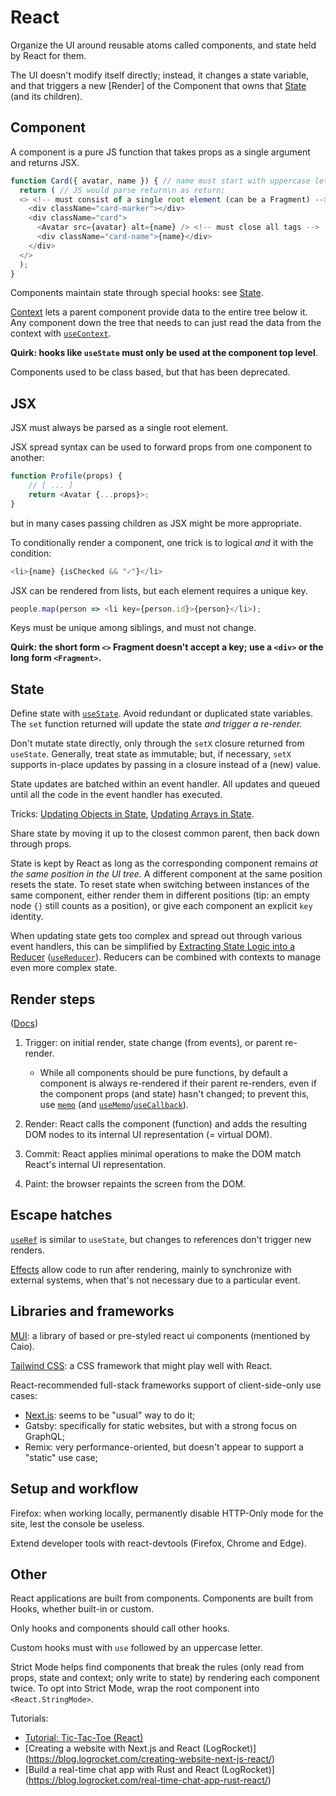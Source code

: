 React
=====

Organize the UI around reusable atoms called components, and state held by React for them.

The UI doesn't modify itself directly; instead, it changes a state variable, and that triggers a new
[Render] of the Component that owns that [State] (and its children).


Component
----------
[Component]: #component

A component is a pure JS function that takes props as a single argument and returns JSX.

```js
function Card({ avatar, name }) { // name must start with uppercase letter
  return ( // JS would parse return\n as return;
  <> <!-- must consist of a single root element (can be a Fragment) -->
    <div className="card-marker"></div>
    <div className="card">
      <Avatar src={avatar} alt={name} /> <!-- must close all tags -->
      <div className="card-name">{name}</div>
    </div>
  </>
  );
}
```

Components maintain state through special hooks: see [State].

[Context] lets a parent component provide data to the entire tree below it. Any component down the
tree that needs to can just read the data from the context with [`useContext`].

**Quirk: hooks like `useState` must only be used at the component top level**.

Components used to be class based, but that has been deprecated.


JSX
---
[JSX]: #jsx

JSX must always be parsed as a single root element.

JSX spread syntax can be used to forward props from one component to another:

```js
function Profile(props) {
    // [ ... ]
    return <Avatar {...props}>;
}
```

but in many cases passing children as JSX might be more appropriate.

To conditionally render a component, one trick is to logical _and_ it with the condition:

```js
<li>{name} {isChecked && "✓"}</li>
```

JSX can be rendered from lists, but each element requires a unique key.

```js
people.map(person => <li key={person.id}>{person}</li>);
```

Keys must be unique among siblings, and must not change.

**Quirk: the short form `<>` Fragment doesn't accept a key; use a `<div>` or the long form
`<Fragment>`.**


State
-----
[State]: #state

Define state with [`useState`]. Avoid redundant or duplicated state variables. The `set` function
returned will update the state _and trigger a re-render._

Don't mutate state directly, only through the `setX` closure returned from `useState`. Generally,
treat state as immutable; but, if necessary, `setX` supports in-place updates by passing in a
closure instead of a (new) value.

State updates are batched within an event handler. All updates and queued until all the code in the
event handler has executed.

Tricks: [Updating Objects in State], [Updating Arrays in State].

Share state by moving it up to the closest common parent, then back down through props.

State is kept by React as long as the corresponding component remains _at the same position in the UI
tree._ A different component at the same position resets the state. To reset state when switching
between instances of the same component, either render them in different positions (tip: an empty
node `{}` still counts as a position), or give each component an explicit `key` identity.

When updating state gets too complex and spread out through various event handlers, this can be
simplified by [Extracting State Logic into a Reducer] ([`useReducer`]). Reducers can be combined
with contexts to manage even more complex state.


Render steps
------------
[Render steps]: #render-steps

([Docs](https://react.dev/learn/render-and-commit))

1. Trigger: on initial render, state change (from events), or parent re-render.

    - While all components should be pure functions, by default a component is always re-rendered if
      their parent re-renders, even if the component props (and state) hasn't changed; to prevent
      this, use [`memo`] (and [`useMemo`]/[`useCallback`]).

2. Render: React calls the component (function) and adds the resulting DOM nodes to its internal UI
   representation (= virtual DOM).

3. Commit: React applies minimal operations to make the DOM match React's internal UI
   representation.

4. Paint: the browser repaints the screen from the DOM.


Escape hatches
--------------
[Escape hatches]: #escape-hatches

[`useRef`] is similar to `useState`, but changes to references don't trigger new renders.

[Effects] allow code to run after rendering, mainly to synchronize with external systems, when
that's not necessary due to a particular event.


Libraries and frameworks
------------------------
[Libraries and frameworks]: #libraries-and-frameworks

[MUI]: a library of based or pre-styled react ui components (mentioned by Caio).

[Tailwind CSS]: a CSS framework that might play well with React.

React-recommended full-stack frameworks support of client-side-only use cases:

- [Next.js]: seems to be "usual" way to do it;
- Gatsby: specifically for static websites, but with a strong focus on GraphQL;
- Remix: very performance-oriented, but doesn't appear to support a "static" use case;


Setup and workflow
------------------
[Setup and workflow]: #setup-and-workflow

Firefox: when working locally, permanently disable HTTP-Only mode for the site, lest the console be
useless.

Extend developer tools with react-devtools (Firefox, Chrome and Edge).


Other
-----

React applications are built from components. Components are built from Hooks, whether built-in or
custom.

Only hooks and components should call other hooks.

Custom hooks must with `use` followed by an uppercase letter.

Strict Mode helps find components that break the rules (only read from props, state and context;
only write to state) by rendering each component twice. To opt into Strict Mode, wrap the root
component into `<React.StringMode>`.

Tutorials:

- [Tutorial: Tic-Tac-Toe (React)](https://react.dev/learn/tutorial-tic-tac-toe)
- [Creating a website with Next.js and React (LogRocket)]
  (https://blog.logrocket.com/creating-website-next-js-react/)
- [Build a real-time chat app with Rust and React (LogRocket)]
  (https://blog.logrocket.com/real-time-chat-app-rust-react/)


<!-- External links -->

[Context]: https://react.dev/learn/passing-data-deeply-with-context
[Effects]: https://react.dev/learn/synchronizing-with-effects
[Extracting State Logic into a Reducer]: https://react.dev/learn/extracting-state-logic-into-a-reducer
[MUI]: https://mui.com/
[Next.js]: https://nextjs.org/
[Tailwind CSS]: https://tailwindcss.com/
[Updating Arrays in State]: https://react.dev/learn/updating-arrays-in-state
[Updating Objects in State]: https://react.dev/learn/updating-objects-in-state
[`memo`]: https://react.dev/reference/react/memory
[`useCallback`]: https://react.dev/reference/react/useCallback
[`useContext`]: https://react.dev/reference/react/useContext
[`useMemo`]: https://react.dev/reference/react/useMemo
[`useReducer`]: https://react.dev/reference/react/useReducer
[`useRef`]: https://react.dev/reference/react/useRef
[`useState`]: https://react.dev/reference/react/useState
